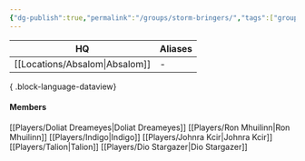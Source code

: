```yaml
---
{"dg-publish":true,"permalink":"/groups/storm-bringers/","tags":["group"],"dgShowLocalGraph":true,"noteIcon":"group","created":"2023-12-28T00:35:48.309+01:00","updated":"2024-01-10T00:12:17.309+01:00"}
---
```


| HQ          | Aliases |
| ----------- | ------- |
| [[Locations/Absalom\|Absalom]] | \-      |

{ .block-language-dataview}
#### Members
[[Players/Doliat Dreameyes\|Doliat Dreameyes]]
[[Players/Ron Mhuilinn\|Ron Mhuilinn]]
[[Players/Indigo\|Indigo]]
[[Players/Johnra Kcir\|Johnra Kcir]]
[[Players/Talion\|Talion]]
[[Players/Dio Stargazer\|Dio Stargazer]]
